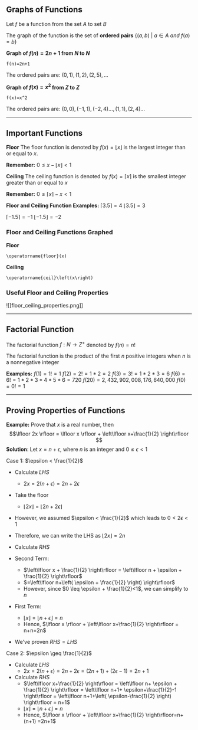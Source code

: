 ## Graphs of Functions

Let $f$ be a function from the set $A$ to set $B$

The graph of the function is the set of **ordered pairs** $\{(a,b)~|~a \in A ~and~ f(a) = b\}$ 

**Graph of $f(n)=2n+1$ from ${N}$ to ${N}$**
```desmos-graph
f(n)=2n+1
```

The ordered pairs are: $(0,1), (1,2),(2,5),\dots$


**Graph of $f(x)=x^2$ from ${Z}$ to ${Z}$**
```desmos-graph
f(x)=x^2
```

The ordered pairs are: $(0,0), (-1,1),(-2,4) \dots,(1,1), (2,4)\dots$

- - -

## Important Functions

**Floor**
The floor function is denoted by $f(x)= \lfloor x \rfloor$ is the largest integer than or equal to $x$.

**Remember:** $0 \leq x - \lfloor x \rfloor < 1$

**Ceiling**
The ceiling function is denoted by $f(x) = \lceil x \rceil$ is the smallest integer greater than or equal to $x$

**Remember:** $0 \leq \lceil x \rceil - x < 1$

**Floor and Ceiling Function Examples:**
$\lceil 3.5 \rceil = 4$ 
$\lfloor 3.5 \rfloor = 3$

$\lceil -1.5 \rceil = -1$
$\lfloor -1.5 \rfloor = -2$

### Floor and Ceiling Functions Graphed

**Floor**
```desmos-graph
\operatorname{floor}(x)
```

**Ceiling**
```desmos-graph
\operatorname{ceil}\left(x\right)
```

### Useful Floor and Ceiling Properties
![[floor_ceiling_properties.png]]

- - -

## Factorial Function

The factorial function $f: N\to Z^+$ denoted by $f(n)=n!$

The factorial function is the product of the first $n$ positive integers when $n$ is a nonnegative integer

**Examples:**
$f(1)=1!=1$
$f(2)=2!=1*2=2$
$f(3)=3!=1*2*3=6$
$f(6)=6!=1*2*3*4*5*6=720$
$f(20)=2,432,902,008,176,640,000$
$f(0)=0!=1$

- - -

## Proving Properties of Functions

**Example:** Prove that $x$ is a real number, then
$$\lfloor 2x \rfloor = \lfloor x \rfloor + \left\lfloor  x+\frac{1}{2}  \right\rfloor $$
**Solution**: Let $x=n+\epsilon$, where $n$ is an integer and $0\leq \epsilon < 1$

Case 1: $\epsilon < \frac{1}{2}$

- Calculate $LHS$
	- $2x=2(n+\epsilon)=2n+2\epsilon$
- Take the floor
	- $\lfloor 2x \rfloor = \lfloor 2n+2\epsilon \rfloor$
- However, we assumed $\epsilon < \frac{1}{2}$ which leads to $0<2 \epsilon < 1$
- Therefore, we can write the LHS as $\lfloor 2x \rfloor=2n$

- Calculate $RHS$
- Second Term:
	- $\left\lfloor  x + \frac{1}{2}  \right\rfloor = \left\lfloor  n + \epsilon + \frac{1}{2}  \right\rfloor$
	- $=\left\lfloor  n+\left( \epsilon + \frac{1}{2} \right)  \right\rfloor$
	- However, since $0 \leq \epsilon + \frac{1}{2}<1$, we can simplify to $n$
- First Term:
	- $\lfloor x \rfloor = \lfloor n+ \epsilon \rfloor = n$
	- Hence, $\lfloor x \rfloor + \left\lfloor  x+\frac{1}{2}  \right\rfloor = n+n=2n$
- We've proven $RHS=LHS$

Case 2: $\epsilon \geq \frac{1}{2}$

- Calculate $LHS$
	- $2x=2(n+ \epsilon)=2n+2 \epsilon = (2n+1)+(2 \epsilon -1)=2n+1$
- Calculate $RHS$
	- $\left\lfloor  x+\frac{1}{2}  \right\rfloor = \left\lfloor  n+ \epsilon + \frac{1}{2}  \right\rfloor = \left\lfloor  n+1+ \epsilon+\frac{1}{2}-1  \right\rfloor = \left\lfloor  n+1+\left( \epsilon-\frac{1}{2} \right)  \right\rfloor = n+1$
	- $\lfloor x \rfloor = \lfloor n+\epsilon \rfloor=n$
	- Hence, $\lfloor x \rfloor + \left\lfloor  x+\frac{1}{2}  \right\rfloor=n+(n+1) =2n+1$


